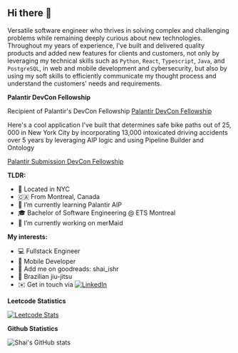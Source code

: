 ## Hi there 👋

Versatile software engineer who thrives in solving complex and challenging problems while remaining deeply curious about new technologies. Throughout my years of experience, I've built and delivered quality products and added new features for clients and customers, not only by leveraging my technical skills such as `Python`, `React`, `Typescript`, `Java`, and `PostgreSQL`, in web and mobile development and cybersecurity, but also by using my soft skills to efficiently communicate my thought process and understand the customers' needs and requirements.

**Palantir DevCon Fellowship**

Recipient of Palantir's DevCon Fellowship  [Palantir DevCon Fellowship](https://www.palantir.com/devcon/fellowship/) 

Here's a cool application I've built that determines safe bike paths out of 25, 000 in New York City by incorporating
13,000 intoxicated driving accidents over 5 years by leveraging AIP logic and using Pipeline Builder and Ontology

[Palantir Submission DevCon Fellowship](https://x.com/Frank_Lucas_08/status/1847370321692877007)


**TLDR:**
- 🍎 Located in NYC
- 🇨🇦 From Montreal, Canada
- 🌱 I’m currently learning Palantir AIP
- 🎓 Bachelor of Software Engineering @ ETS Montreal
- 🔭 I’m currently working on merMaid

**My interests:**

- 💻 Fullstack Engineer 
- 📱 Mobile Developer 
- 🧠 Add me on goodreads: shai_ishr
- 🥋 Brazilian jiu-jitsu 
- ✉️ Get in touch via [![LinkedIn](https://img.shields.io/badge/LinkedIn-0077B5?logo=linkedin&logoColor=white)](https://www.linkedin.com/in/ishraq-sha/)


**Leetcode Statistics**

[![Leetcode Stats](https://leetcard.jacoblin.cool/ShaiBrin)](https://leetcode.com/ShaiBrin)


**Github Statistics**

![Shai's GitHub stats](https://github-readme-stats.vercel.app/api?username=shaibrin&show_icons=true&theme=radical)
